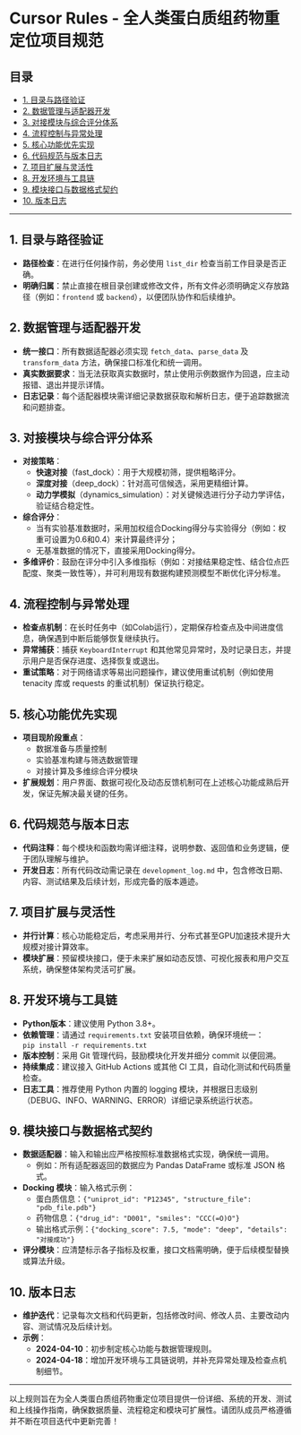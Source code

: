 # Cursor Rules - 全人类蛋白质组药物重定位项目规范

## 目录
- [1. 目录与路径验证](#1-目录与路径验证)
- [2. 数据管理与适配器开发](#2-数据管理与适配器开发)
- [3. 对接模块与综合评分体系](#3-对接模块与综合评分体系)
- [4. 流程控制与异常处理](#4-流程控制与异常处理)
- [5. 核心功能优先实现](#5-核心功能优先实现)
- [6. 代码规范与版本日志](#6-代码规范与版本日志)
- [7. 项目扩展与灵活性](#7-项目扩展与灵活性)
- [8. 开发环境与工具链](#8-开发环境与工具链)
- [9. 模块接口与数据格式契约](#9-模块接口与数据格式契约)
- [10. 版本日志](#10-版本日志)

---

## 1. 目录与路径验证
- **路径检查**：在进行任何操作前，务必使用 `list_dir` 检查当前工作目录是否正确。
- **明确归属**：禁止直接在根目录创建或修改文件，所有文件必须明确定义存放路径（例如：`frontend` 或 `backend`），以便团队协作和后续维护。

## 2. 数据管理与适配器开发
- **统一接口**：所有数据适配器必须实现 `fetch_data`、`parse_data` 及 `transform_data` 方法，确保接口标准化和统一调用。
- **真实数据要求**：当无法获取真实数据时，禁止使用示例数据作为回退，应主动报错、退出并提示详情。
- **日志记录**：每个适配器模块需详细记录数据获取和解析日志，便于追踪数据流和问题排查。

## 3. 对接模块与综合评分体系
- **对接策略**：
  - **快速对接**（fast_dock）：用于大规模初筛，提供粗略评分。
  - **深度对接**（deep_dock）：针对高可信候选，采用更精细计算。
  - **动力学模拟**（dynamics_simulation）：对关键候选进行分子动力学评估，验证结合稳定性。
- **综合评分**：
  - 当有实验基准数据时，采用加权组合Docking得分与实验得分（例如：权重可设置为0.6和0.4）来计算最终评分；
  - 无基准数据的情况下，直接采用Docking得分。
- **多维评价**：鼓励在评分中引入多维指标（例如：对接结果稳定性、结合位点匹配度、聚类一致性等），并可利用现有数据构建预测模型不断优化评分标准。

## 4. 流程控制与异常处理
- **检查点机制**：在长时任务中（如Colab运行），定期保存检查点及中间进度信息，确保遇到中断后能够恢复继续执行。
- **异常捕获**：捕获 `KeyboardInterrupt` 和其他常见异常时，及时记录日志，并提示用户是否保存进度、选择恢复或退出。
- **重试策略**：对于网络请求等易出问题操作，建议使用重试机制（例如使用 tenacity 库或 requests 的重试机制）保证执行稳定。

## 5. 核心功能优先实现
- **项目现阶段重点**：
  - 数据准备与质量控制
  - 实验基准构建与筛选数据管理
  - 对接计算及多维综合评分模块
- **扩展规划**：用户界面、数据可视化及动态反馈机制可在上述核心功能成熟后开发，保证先解决最关键的任务。

## 6. 代码规范与版本日志
- **代码注释**：每个模块和函数均需详细注释，说明参数、返回值和业务逻辑，便于团队理解与维护。
- **开发日志**：所有代码改动需记录在 `development_log.md` 中，包含修改日期、内容、测试结果及后续计划，形成完备的版本遁迹。

## 7. 项目扩展与灵活性
- **并行计算**：核心功能稳定后，考虑采用并行、分布式甚至GPU加速技术提升大规模对接计算效率。
- **模块扩展**：预留模块接口，便于未来扩展如动态反馈、可视化报表和用户交互系统，确保整体架构灵活可扩展。

## 8. 开发环境与工具链
- **Python版本**：建议使用 Python 3.8+。
- **依赖管理**：请通过 `requirements.txt` 安装项目依赖，确保环境统一：  
  `pip install -r requirements.txt`
- **版本控制**：采用 Git 管理代码，鼓励模块化开发并细分 commit 以便回溯。
- **持续集成**：建议接入 GitHub Actions 或其他 CI 工具，自动化测试和代码质量检查。
- **日志工具**：推荐使用 Python 内置的 logging 模块，并根据日志级别（DEBUG、INFO、WARNING、ERROR）详细记录系统运行状态。

## 9. 模块接口与数据格式契约
- **数据适配器**：输入和输出应严格按照标准数据格式实现，确保统一调用。
  - 例如：所有适配器返回的数据应为 Pandas DataFrame 或标准 JSON 格式。
- **Docking 模块**：输入格式示例：
  - 蛋白质信息：`{"uniprot_id": "P12345", "structure_file": "pdb_file.pdb"}`
  - 药物信息：`{"drug_id": "D001", "smiles": "CCC(=O)O"}`
  - 输出格式示例：`{"docking_score": 7.5, "mode": "deep", "details": "对接成功"}`  
- **评分模块**：应清楚标示各子指标及权重，接口文档需明确，便于后续模型替换或算法升级。

## 10. 版本日志
- **维护迭代**：记录每次文档和代码更新，包括修改时间、修改人员、主要改动内容、测试情况及后续计划。
- **示例**：
  - **2024-04-10**：初步制定核心功能与数据管理规则。
  - **2024-04-18**：增加开发环境与工具链说明，并补充异常处理及检查点机制细节。

---

以上规则旨在为全人类蛋白质组药物重定位项目提供一份详细、系统的开发、测试和上线操作指南，确保数据质量、流程稳定和模块可扩展性。请团队成员严格遵循并不断在项目迭代中更新完善！ 